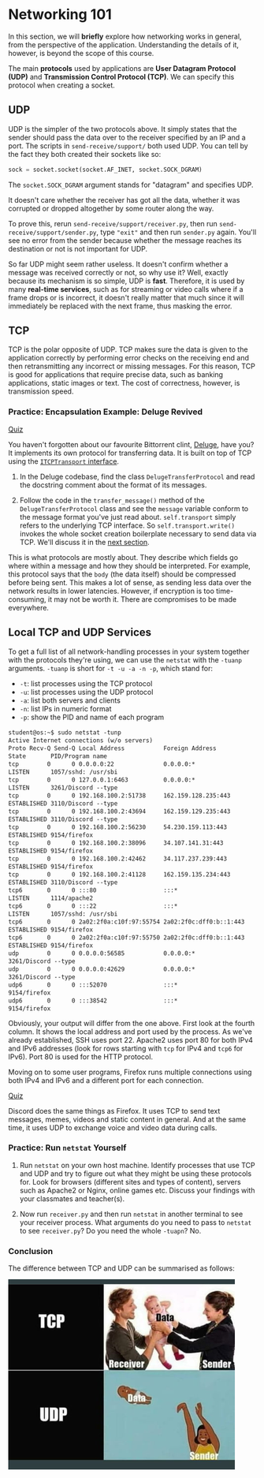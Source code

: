 # Networking 101

In this section, we will **briefly** explore how networking works in general, from the perspective of the application.
Understanding the details of it, however, is beyond the scope of this course.

The main **protocols** used by applications are **User Datagram Protocol (UDP)** and **Transmission Control Protocol (TCP)**.
We can specify this protocol when creating a socket.

## UDP

UDP is the simpler of the two protocols above.
It simply states that the sender should pass the data over to the receiver specified by an IP and a port.
The scripts in `send-receive/support/` both used UDP.
You can tell by the fact they both created their sockets like so:

```Python
sock = socket.socket(socket.AF_INET, socket.SOCK_DGRAM)
```

<!-- markdownlint-disable-next-line MD101 -->
The `socket.SOCK_DGRAM` argument stands for "datagram" and specifies UDP.

It doesn't care whether the receiver has got all the data, whether it was corrupted or dropped altogether by some router along the way.

To prove this, rerun `send-receive/support/receiver.py`, then run `send-receive/support/sender.py`, type `"exit"` and then run `sender.py` again.
You'll see no error from the sender because whether the message reaches its destination or not is not important for UDP.

So far UDP might seem rather useless.
It doesn't confirm whether a message was received correctly or not, so why use it?
Well, exactly because its mechanism is so simple, UDP is **fast**.
Therefore, it is used by many **real-time services**, such as for streaming or video calls where if a frame drops or is incorrect, it doesn't really matter that much since it will immediately be replaced with the next frame, thus masking the error.

## TCP

TCP is the polar opposite of UDP.
TCP makes sure the data is given to the application correctly by performing error checks on the receiving end and then retransmitting any incorrect or missing messages.
For this reason, TCP is good for applications that require precise data, such as banking applications, static images or text.
The cost of correctness, however, is transmission speed.

### Practice: Encapsulation Example: Deluge Revived

[Quiz](../quiz/deluge-tcp-udp.md)

You haven't forgotten about our favourite Bittorrent clint, [Deluge](https://deluge-torrent.org/), have you?
It implements its own protocol for transferring data.
It is built on top of TCP using the [`ITCPTransport` interface](https://twisted.org/documents/18.7.0/api/twisted.internet.interfaces.ITCPTransport.html).

1. In the Deluge codebase, find the class `DelugeTransferProtocol` and read the docstring comment about the format of its messages.

1. Follow the code in the `transfer_message()` method of the `DelugeTransferProtocol` class and see the `message` variable conform to the message format you've just read about.
`self.transport` simply refers to the underlying TCP interface.
So `self.transport.write()` invokes the whole socket creation boilerplate necessary to send data via TCP.
We'll discuss it in the [next section](../../client-server-model/reading/client-server-model.md#establishing-the-connection).

This is what protocols are mostly about.
They describe which fields go where within a message and how they should be interpreted.
For example, this protocol says that the `body` (the data itself) should be compressed before being sent.
This makes a lot of sense, as sending less data over the network results in lower latencies.
However, if encryption is too time-consuming, it may not be worth it.
There are compromises to be made everywhere.

## Local TCP and UDP Services

To get a full list of all network-handling processes in your system together with the protocols they're using, we can use the `netstat` with the `-tuanp` arguments.
`-tuanp` is short for `-t -u -a -n -p`, which stand for:

- `-t`: list processes using the TCP protocol
- `-u`: list processes using the UDP protocol
- `-a`: list both servers and clients
- `-n`: list IPs in numeric format
- `-p`: show the PID and name of each program

```console
student@os:~$ sudo netstat -tunp
Active Internet connections (w/o servers)
Proto Recv-Q Send-Q Local Address           Foreign Address         State       PID/Program name
tcp        0      0 0.0.0.0:22              0.0.0.0:*               LISTEN      1057/sshd: /usr/sbi
tcp        0      0 127.0.0.1:6463          0.0.0.0:*               LISTEN      3261/Discord --type
tcp        0      0 192.168.100.2:51738     162.159.128.235:443     ESTABLISHED 3110/Discord --type
tcp        0      0 192.168.100.2:43694     162.159.129.235:443     ESTABLISHED 3110/Discord --type
tcp        0      0 192.168.100.2:56230     54.230.159.113:443      ESTABLISHED 9154/firefox
tcp        0      0 192.168.100.2:38096     34.107.141.31:443       ESTABLISHED 9154/firefox
tcp        0      0 192.168.100.2:42462     34.117.237.239:443      ESTABLISHED 9154/firefox
tcp        0      0 192.168.100.2:41128     162.159.135.234:443     ESTABLISHED 3110/Discord --type
tcp6       0      0 :::80                   :::*                    LISTEN      1114/apache2
tcp6       0      0 :::22                   :::*                    LISTEN      1057/sshd: /usr/sbi
tcp6       0      0 2a02:2f0a:c10f:97:55754 2a02:2f0c:dff0:b::1:443 ESTABLISHED 9154/firefox
tcp6       0      0 2a02:2f0a:c10f:97:55750 2a02:2f0c:dff0:b::1:443 ESTABLISHED 9154/firefox
udp        0      0 0.0.0.0:56585           0.0.0.0:*                           3261/Discord --type
udp        0      0 0.0.0.0:42629           0.0.0.0:*                           3261/Discord --type
udp6       0      0 :::52070                :::*                                9154/firefox
udp6       0      0 :::38542                :::*                                9154/firefox
```

Obviously, your output will differ from the one above.
First look at the fourth column.
It shows the local address and port used by the process.
As we've already established, SSH uses port 22.
Apache2 uses port 80 for both IPv4 and IPv6 addresses (look for rows starting with `tcp` for IPv4 and `tcp6` for IPv6).
Port 80 is used for the HTTP protocol.

Moving on to some user programs, Firefox runs multiple connections using both IPv4 and IPv6 and a different port for each connection.

[Quiz](../drills/questions/firefox-tcp-udp.md)

Discord does the same things as Firefox.
It uses TCP to send text messages, memes, videos and static content in general.
And at the same time, it uses UDP to exchange voice and video data during calls.

### Practice: Run `netstat` Yourself

1. Run `netstat` on your own host machine.
Identify processes that use TCP and UDP and try to figure out what they might be using these protocols for.
Look for browsers (different sites and types of content), servers such as Apache2 or Nginx, online games etc.
Discuss your findings with your classmates and teacher(s).

1. Now run `receiver.py` and then run `netstat` in another terminal to see your receiver process.
What arguments do you need to pass to `netstat` to see `receiver.py`?
Do you need the whole `-tuapn`?
No.

### Conclusion

The difference between TCP and UDP can be summarised as follows:

![TCP vs UDP](../media/tcp-udp-simplified.png)
